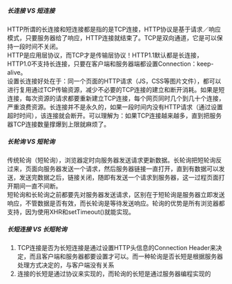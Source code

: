 ##### 长连接 VS 短连接
HTTP所谓的长连接和短连接都是指的是TCP连接，HTTP协议是基于请求／响应模式，只要服务器给了响应，HTTP连接就结束了。TCP是双向通道，它是可以保持一段时间不关闭。  
HTTP是应用层协议，而TCP才是传输层协议！HTTP1.1默认都是长连接，HTTP1.0不支持长连接，只要在客户端和服务器端都设置Connection：keep-alive。  
设置长连接好处在于：同一个页面的HTTP请求（JS，CSS等图片文件），都可以进行复用通过TCP传输资源，减少不必要的TCP连接的建立和断开消耗。如果是短连接，每次资源的请求都要重新建立TCP连接，每个网页同时几个到几十个连接，严重浪费资源。长连接并不是永久的，如果一段时间内没有HTTP请求（通过设置超时时间），该连接就会断开。可以理解为：如果TCP连接越来越多，直到把服务器TCP连接数量撑爆到上限就麻烦了。
##### 长轮询 VS 短轮询
传统轮询（短轮询），浏览器定时向服务器发送请求更新数据。长轮询把短轮询反过来，页面向服务器发送一个请求，然后服务器链接一直打开，直到有数据可以发送，发送完数据之后，链接关闭，随即有发送一个请求到服务器，这一过程页面打开期间一直不间断。  
短轮询和长轮询之前都要先对服务器发送请求，区别在于短轮询是服务器立即发送响应，不管数据是否有效，而长轮询是等待发送响应。轮询的优势是所有浏览器都支持，因为使用XHR和setTimeout()就能实现。
##### 长短连接 VS 长短轮询
1. TCP连接是否为长短连接是通过设置HTTP头信息的Connection Header来决定，而且客户端和服务器都要设置才可以。而一种轮询是否长短是根据服务器处理方式决定的，与客户端没有关系  
2. 连接的长短是通过协议来实现的，而轮询的长短是通过服务器编程实现的

